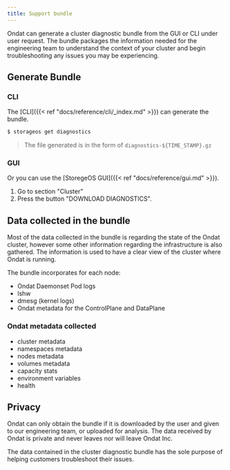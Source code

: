 ```yaml
---
title: Support bundle
---
```


Ondat can generate a cluster diagnostic bundle from the GUI or CLI under
user request. The bundle packages the information needed for the engineering
team to understand the context of your cluster and begin troubleshooting any
issues you may be experiencing.

## Generate Bundle

### CLI

The [CLI]({{< ref "docs/reference/cli/_index.md" >}}) can generate
the bundle.

```bash
$ storageos get diagnostics
```
> The file generated is in the form of `diagnostics-${TIME_STAMP}.gz`

### GUI

Or you can use the [StoregeOS GUI]({{< ref "docs/reference/gui.md" >}}).
1. Go to section "Cluster"
1. Press the button "DOWNLOAD DIAGNOSTICS".

## Data collected in the bundle

Most of the data collected in the bundle is regarding the state of the
Ondat cluster, however some other information regarding the infrastructure
is also gathered. The information is used to have a clear view of the cluster
where Ondat is running.

The bundle incorporates for each node:
- Ondat Daemonset Pod logs
- lshw
- dmesg (kernel logs)
- Ondat metadata for the ControlPlane and DataPlane

### Ondat metadata collected

- cluster metadata
- namespaces metadata
- nodes metadata
- volumes metadata
- capacity stats
- environment variables
- health

## Privacy

Ondat can only obtain the bundle if it is downloaded by the user and given
to our engineering team, or uploaded for analysis. The data received by
Ondat is private and never leaves nor will leave Ondat Inc.

The data contained in the cluster diagnostic bundle has the sole purpose of
helping customers troubleshoot their issues.
